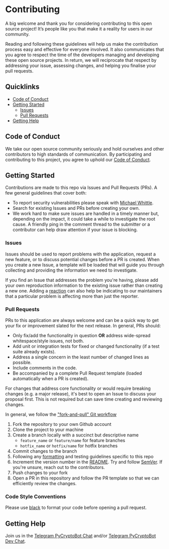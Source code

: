 # Contributing

A big welcome and thank you for considering contributing to this open source project! It’s people like you that make it a reality for users in our community.

Reading and following these guidelines will help us make the contribution process easy and effective for everyone involved. It also communicates that you agree to respect the time of the developers managing and developing these open source projects. In return, we will reciprocate that respect by addressing your issue, assessing changes, and helping you finalise your pull requests.

## Quicklinks

* [Code of Conduct](#code-of-conduct)
* [Getting Started](#getting-started)
    * [Issues](#issues)
    * [Pull Requests](#pull-requests)
* [Getting Help](#getting-help)

## Code of Conduct

We take our open source community seriously and hold ourselves and other contributors to high standards of communication. By participating and contributing to this project, you agree to uphold our [Code of Conduct](https://github.com/whittlem/pycryptobot/blob/main/.github/CODE_OF_CONDUCT.md).

## Getting Started

Contributions are made to this repo via Issues and Pull Requests (PRs). A few general guidelines that cover both:

- To report security vulnerabilities please speak with [Michael Whittle](mailto:michael@lifecycle-ps.com).
- Search for existing Issues and PRs before creating your own.
- We work hard to make sure issues are handled in a timely manner but, depending on the impact, it could take a while to investigate the root cause. A friendly ping in the comment thread to the submitter or a contributor can help draw attention if your issue is blocking.

### Issues

Issues should be used to report problems with the application, request a new feature, or to discuss potential changes before a PR is created. When you create a new Issue, a template will be loaded that will guide you through collecting and providing the information we need to investigate.

If you find an Issue that addresses the problem you're having, please add your own reproduction information to the existing issue rather than creating a new one. Adding a [reaction](https://github.blog/2016-03-10-add-reactions-to-pull-requests-issues-and-comments/) can also help be indicating to our maintainers that a particular problem is affecting more than just the reporter.

### Pull Requests

PRs to this application are always welcome and can be a quick way to get your fix or improvement slated for the next release. In general, PRs should:

- Only fix/add the functionality in question **OR** address wide-spread whitespace/style issues, not both.
- Add unit or integration tests for fixed or changed functionality (if a test suite already exists).
- Address a single concern in the least number of changed lines as possible.
- Include comments in the code.
- Be accompanied by a complete Pull Request template (loaded automatically when a PR is created).

For changes that address core functionality or would require breaking changes (e.g. a major release), it's best to open an Issue to discuss your proposal first. This is not required but can save time creating and reviewing changes.

In general, we follow the ["fork-and-pull" Git workflow](https://github.com/susam/gitpr)

1. Fork the repository to your own Github account
2. Clone the project to your machine
3. Create a branch locally with a succinct but descriptive name
     * `feature_name` or `feature/name` for feature branches
     * `hotfix_name` or `hotfix/name` for hotfix branches
4. Commit changes to the branch
5. Following any [formatting](#code-style-conventions) and testing guidelines specific to this repo
6. Increment the version number in the [README](../README.md). Try and follow [SemVer](https://semver.org/). If you're unsure, reach out to the contributors.
7. Push changes to your fork
8. Open a PR in this repository and follow the PR template so that we can efficiently review the changes.

### Code Style Conventions

Please use [black](https://github.com/psf/black) to format your code before opening a pull request.

## Getting Help

Join us in the [Telegram PyCryptoBot Chat](https://t.me/joinchat/09hYKfelbRY2MDNk) and/or [Telegram PyCryptoBot Dev Chat](https://t.me/joinchat/3xFJO_rWLcoxOGFk).
